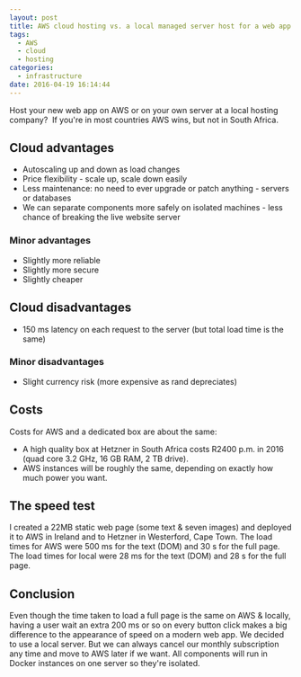 ```yaml
---
layout: post
title: AWS cloud hosting vs. a local managed server host for a web app in Cape Town
tags:
  - AWS
  - cloud
  - hosting
categories:
  - infrastructure
date: 2016-04-19 16:14:44
---
```


Host your new web app on AWS or on your own server at a local hosting company?  If you're in most countries AWS wins, but not in South Africa.

## Cloud advantages

* Autoscaling up and down as load changes
* Price flexibility - scale up, scale down easily
* Less maintenance: no need to ever upgrade or patch anything - servers or databases
* We can separate components more safely on isolated machines - less chance of breaking the live website server

### Minor advantages

* Slightly more reliable
* Slightly more secure
* Slightly cheaper

## Cloud disadvantages

* 150 ms latency on each request to the server (but total load time is the same)

### Minor disadvantages

* Slight currency risk (more expensive as rand depreciates)

## Costs

Costs for AWS and a dedicated box are about the same:

* A high quality box at Hetzner in South Africa costs R2400 p.m. in 2016 (quad core 3.2 GHz, 16 GB RAM, 2 TB drive).
* AWS instances will be roughly the same, depending on exactly how much power you want.

## The speed test

I created a 22MB static web page (some text & seven images) and deployed it to AWS in Ireland and to Hetzner in Westerford, Cape Town. The load times for AWS were 500 ms for the text (DOM) and 30 s for the full page. The load times for local were 28 ms for the text (DOM) and 28 s for the full page.

## Conclusion

Even though the time taken to load a full page is the same on AWS & locally, having a user wait an extra 200 ms or so on every button click makes a big difference to the appearance of speed on a modern web app. We decided to use a local server. But we can always cancel our monthly subscription any time and move to AWS later if we want. All components will run in Docker instances on one server so they're isolated.
